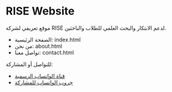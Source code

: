 # RISE Website

موقع تعريفي لشركة RISE لدعم الابتكار والبحث العلمي للطلاب والباحثين.
- الصفحة الرئيسية: index.html
- من نحن: about.html
- تواصل معنا: contact.html

للتواصل أو المشاركة:
- [قناة الواتساب الرسمية](https://whatsapp.com/channel/0029Vb5yGZp60eBf07uTVi1q)
- [جروب الواتساب للمشاركة](https://chat.whatsapp.com/EifUegnNBmR2O7n2lHfiRc)
